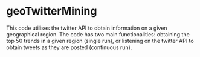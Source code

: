 # geoTwitterMining
This code utilises the twitter API to obtain information on a given geographical region. The code has two main functionalities: obtaining the top 50 trends in a given region (single run), or listening on the twitter API to obtain tweets as they are posted (continuous run).
